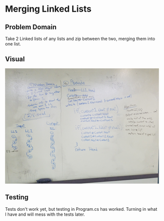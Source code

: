 # Merging Linked Lists

## Problem Domain
Take 2 Linked lists of any lists and zip between the two, merging them into one list. 

## Visual
![alt text](https://github.com/MinMaxed/Data-Structures-and-Algorithms/blob/master/assets/WhiteboardMergedLinkedLists.jpg)


## Testing 
Tests don't work yet, but testing in Program.cs has worked. Turning in what I have and will mess with the tests later. 
